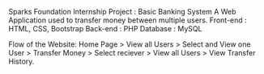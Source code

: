 Sparks Foundation Internship Project : Basic Banking System
A Web Application used to transfer money between multiple users.
Front-end : HTML, CSS, Bootstrap  Back-end : PHP Database : MySQL

Flow of the Website: Home Page > View all Users > Select and View one User > Transfer Money > Select reciever > View all Users > View Transfer History.

